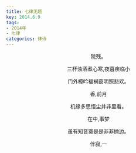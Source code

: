 ```yaml
---
title: 七律无题
key: 2014.6.9
tags: 
- 2014年 
- 七律
categories: 律诗
---
```


<p align="center">院残。
</p>
<p align="center">三杯浊酒煮心寒,夜暮疾临小
</p>
<p align="center">门外樟吟福祸窗明照悲欢。
</p>
<p align="center">香,前月
</p>
<p align="center">机缘多思悟尘并非里看。
</p>
<p align="center">在中,事梦
</p>
<p align="center">虽有知音寞是是非非抛边。
</p>
<p align="center">伴寂,一
</p>
